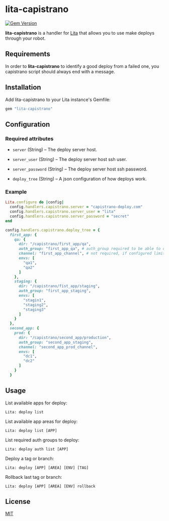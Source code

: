 # lita-capistrano

[![Gem Version](https://badge.fury.io/rb/lita-capistrano.png)](http://badge.fury.io/rb/lita-capistrano)

**lita-capistrano** is a handler for [Lita](https://www.lita.io/) that allows you to use make deploys through your robot.

## Requirements

In order to **lita-capistrano** to identify a good deploy from a failed one, you capistrano script should always end with a message.

## Installation

Add lita-capistrano to your Lita instance's Gemfile:

``` ruby
gem "lita-capistrano"
```

## Configuration

### Required attributes

* `server` (String) – The deploy server host.

* `server_user` (String) – The deploy server host ssh user.

* `server_password` (String) – The deploy server host ssh password.

* `deploy_tree` (String) – A json configuration of how deploys work.

### Example

``` ruby
Lita.configure do |config|
  config.handlers.capistrano.server = "capistrano-deploy.com"
  config.handlers.capistrano.server_user = "lita"
  config.handlers.capistrano.server_password = "secret"
end

config.handlers.capistrano.deploy_tree = {
  first_app: {
    qa: {
      dir: "/capistrano/first_app/qa",
      auth_group: "first_app_qa", # auth_group required to be able to deploy
      channel: "first_app_channel", # not required, if configured limits deploys to this channel
      envs: [
        "qa1",
        "qa2"
      ]
    },
    staging: {
      dir: "/capistrano/fist_app/staging",
      auth_group: "first_app_staging",
      envs: [
        "stagin1",
        "staging2",
        "staging3"
      ]
    }
  },
  second_app: {
    prod: {
      dir: "/capistrano/second_app/production",
      auth_group: "second_app_staging",
      channel: "second_app_prod_channel",
      envs: [
        "dc1",
        "dc2"
      ]
    }
  }
```

## Usage

List available apps for deploy:

```
Lita: deploy list
```

List available app areas for deploy:

```
Lita: deploy list [APP]
```

List required auth groups to deploy:

```
Lita: deploy auth list [APP]
```

Deploy a tag or branch:

```
Lita: deploy [APP] [AREA] [ENV] [TAG]
```

Rollback last tag or branch:

```
Lita: deploy [APP] [AREA] [ENV] rollback
```

## License

[MIT](http://opensource.org/licenses/MIT)
